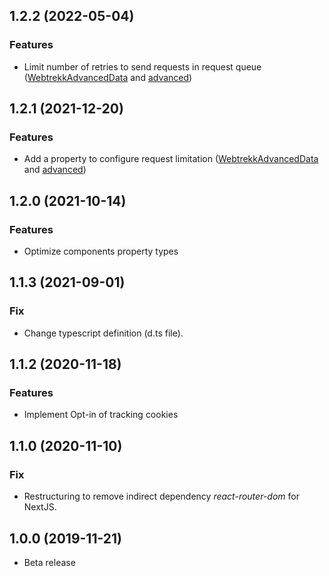 <a name="1.2.2"></a>
## 1.2.2 (2022-05-04)

### Features

* Limit number of retries to send requests in request queue ([WebtrekkAdvancedData](https://documentation.mapp.com/latest/en/next-15741408.html#id-.SMPNextv1.0-%3CWebtrekkAdvancedData%3E) and [advanced](https://documentation.mapp.com/latest/en/next-15741408.html#id-.SMPNextv1.0-advanced))

<a name="1.2.1"></a>
## 1.2.1 (2021-12-20)

### Features

* Add a property to configure request limitation ([WebtrekkAdvancedData](https://documentation.mapp.com/latest/en/next-15741408.html#id-.SMPNextv1.0-%3CWebtrekkAdvancedData%3E) and [advanced](https://documentation.mapp.com/latest/en/next-15741408.html#id-.SMPNextv1.0-advanced))

<a name="1.2.0"></a>
## 1.2.0 (2021-10-14)

### Features

* Optimize components property types

<a name="1.1.3"></a>
## 1.1.3 (2021-09-01)

### Fix

* Change typescript definition (d.ts file).

<a name="1.1.2"></a>
## 1.1.2 (2020-11-18)

### Features

* Implement Opt-in of tracking cookies

<a name="1.1.0"></a>
## 1.1.0 (2020-11-10)

### Fix

* Restructuring to remove indirect dependency *react-router-dom* for NextJS.

<a name="1.0.0"></a>
## 1.0.0 (2019-11-21)

* Beta release
